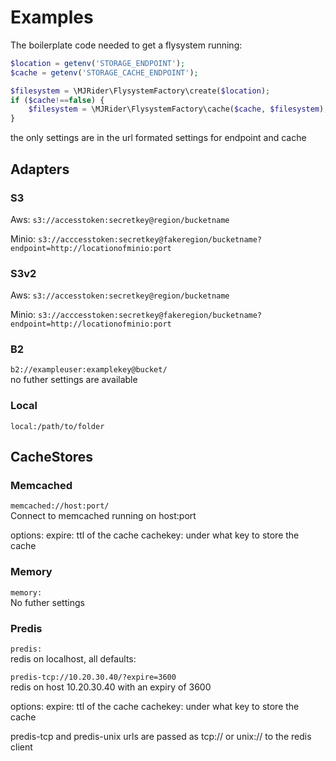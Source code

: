 # Examples

The boilerplate code needed to get a flysystem running:
```php
$location = getenv('STORAGE_ENDPOINT');
$cache = getenv('STORAGE_CACHE_ENDPOINT');

$filesystem = \MJRider\FlysystemFactory\create($location);
if ($cache!==false) {
    $filesystem = \MJRider\FlysystemFactory\cache($cache, $filesystem);
}
```

the only settings are in the url formated settings for endpoint and cache

## Adapters
### S3
Aws:
`s3://accesstoken:secretkey@region/bucketname`

Minio:
`s3://acccesstoken:secretkey@fakeregion/bucketname?endpoint=http://locationofminio:port`

### S3v2
Aws:
`s3://accesstoken:secretkey@region/bucketname`

Minio:
`s3://acccesstoken:secretkey@fakeregion/bucketname?endpoint=http://locationofminio:port`

### B2
`b2://exampleuser:examplekey@bucket/`  
no futher settings are available

### Local
`local:/path/to/folder`


## CacheStores

### Memcached
`memcached://host:port/`  
Connect to memcached running on host:port 

options:
expire: ttl of the cache
cachekey: under what key to store the cache

### Memory
`memory:`  
No futher settings

### Predis
`predis:`  
redis on localhost, all defaults:

`predis-tcp://10.20.30.40/?expire=3600`  
redis on host 10.20.30.40 with an expiry of 3600

options:
expire: ttl of the cache
cachekey: under what key to store the cache

predis-tcp and predis-unix urls are passed as tcp:// or unix:// to the redis client